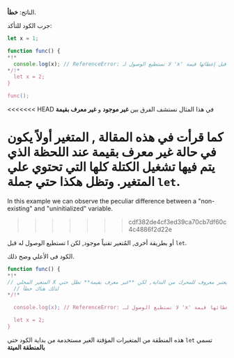 
الناتج: **خطأ**.

جرب الكود للتأكد:


```js run
let x = 1;

function func() {
*!*
  console.log(x); // ReferenceError: لا نستطيع الوصول لـ 'x' قبل إعطائها قيمة
*/!*
  let x = 2;
}

func();
```

<<<<<<< HEAD
في هذا المثال نستشف الفرق بين **غير موجود** و **غير معرف بقيمة**

كما قرأت في هذه المقالة [](info:closure), المتغير أولاً يكون في حالة **غير معرف بقيمة** عند اللحظة الذي يتم فيها تشغيل الكتلة كلها التي تحتوي علي المتغير. وتظل هكذا حتي جملة `let`.
=======
In this example we can observe the peculiar difference between a "non-existing" and "uninitialized" variable.
>>>>>>> cdf382de4cf3ed39ca70cb7df60c4c4886f2d22e

أو بطريقة أخرى, المُتغير تقنياً موجود, لكن ا تستطيع الوصول له قبل `let`.

الكود فى الأعلي وضح ذلك.


```js
function func() {
*!*
// المتغير المحلي X يعتبر معروف للمحرك من البداية, لكن **غير معرف بقيمة** تظل حتي let
  // لذلك هناك خطأ
*/!*

  console.log(x); // ReferenceError: لا نستطيع الوصول لـ 'x' قبل إعطائها قيمة

  let x = 2;
}
```
هذه المنطقة من المتغيرات المؤقتة الغير  مستخدمة من بداية الكود حتي `let` تسمي **بالمنطقة الميتة**

